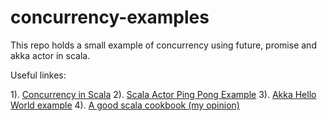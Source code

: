 concurrency-examples
======================

This repo holds a small example of concurrency using future, promise and akka actor in scala. 

Useful linkes: 

1). [Concurrency in Scala](https://twitter.github.io/scala_school/concurrency.html)
2). [Scala Actor Ping Pong Example](http://www.scala-lang.org/old/node/242)
3). [Akka Hello World example](http://alvinalexander.com/scala/simple-scala-akka-actor-examples-hello-world-actors)
4). [A good scala cookbook (my opinion)](http://shop.oreilly.com/product/0636920026914.do)